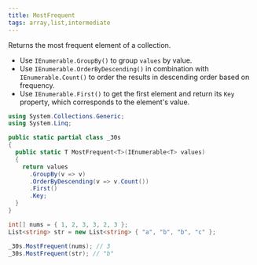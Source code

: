 ```yaml
---
title: MostFrequent
tags: array,list,intermediate
---
```


Returns the most frequent element of a collection.

- Use `IEnumerable.GroupBy()` to group `values` by value.
- Use `IEnumerable.OrderByDescending()` in combination with `IEnumerable.Count()` to order the results in descending order based on frequency.
- Use `IEnumerable.First()` to get the first element and return its `Key` property, which corresponds to the element's value.

```csharp
using System.Collections.Generic;
using System.Linq;

public static partial class _30s 
{
  public static T MostFrequent<T>(IEnumerable<T> values)
  {
    return values
      .GroupBy(v => v)
      .OrderByDescending(v => v.Count())
      .First()
      .Key;
  }
}
```

```csharp
int[] nums = { 1, 2, 3, 3, 2, 3 };
List<string> str = new List<string> { "a", "b", "b", "c" };

_30s.MostFrequent(nums); // 3
_30s.MostFrequent(str); // "b"
```
